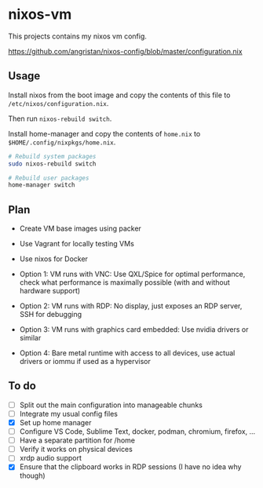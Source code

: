 # nixos-vm

This projects contains my nixos vm config.

<https://github.com/angristan/nixos-config/blob/master/configuration.nix>

## Usage

Install nixos from the boot image and copy the contents of this file to `/etc/nixos/configuration.nix`.

Then run `nixos-rebuild switch`.

Install home-manager and copy the contents of `home.nix` to `$HOME/.config/nixpkgs/home.nix`.

```sh
# Rebuild system packages
sudo nixos-rebuild switch

# Rebuild user packages
home-manager switch
```

## Plan

- Create VM base images using packer
- Use Vagrant for locally testing VMs
- Use nixos for Docker

- Option 1: VM runs with VNC: Use QXL/Spice for optimal performance, check what performance is maximally possible (with and without hardware support)
- Option 2: VM runs with RDP: No display, just exposes an RDP server, SSH for debugging
- Option 3: VM runs with graphics card embedded: Use nvidia drivers or similar
- Option 4: Bare metal runtime with access to all devices, use actual drivers or iommu if used as a hypervisor

## To do

- [ ] Split out the main configuration into manageable chunks
- [ ] Integrate my usual config files
- [x] Set up home manager
- [ ] Configure VS Code, Sublime Text, docker, podman, chromium, firefox, ...
- [ ] Have a separate partition for /home
- [ ] Verify it works on physical devices
- [ ] xrdp audio support
- [x] Ensure that the clipboard works in RDP sessions (I have no idea why though)
